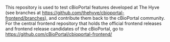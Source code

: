 This repository is used to test cBioPortal features developed at The Hyve (see 
branches at https://github.com/thehyve/cbioportal-frontend/branches), and
contribute them back to the cBioPortal community. For the central frontend
repository that holds the official frontend releases and frontend release candidates 
of the cBioPortal, go to https://github.com/cBioPortal/cbioportal-frontend/
